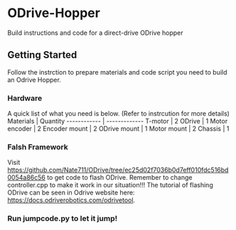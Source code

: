# ODrive-Hopper
Build instructions and code for a direct-drive ODrive hopper
## Getting Started
Follow the instrction to prepare materials and code script you need to build an Odrive Hopper.
### Hardware
A quick list of what you need is below. (Refer to instrcution for more details)
Materials | Quantity
------------ | -------------
T-motor | 2
ODrive | 1
Motor encoder | 2
Encoder mount | 2
ODrive mount | 1
Motor mount | 2
Chassis | 1
### Falsh Framework
Visit https://github.com/Nate711/ODrive/tree/ec25d02f7036b0d7eff010fdc516bd0054a86c56 to get code to flash ODrive. Remember to change controller.cpp to make it work in our situation!!!
The tutorial of flashing ODrive can be seen in Odrive website here: https://docs.odriverobotics.com/odrivetool.
### Run jumpcode.py to let it jump!
